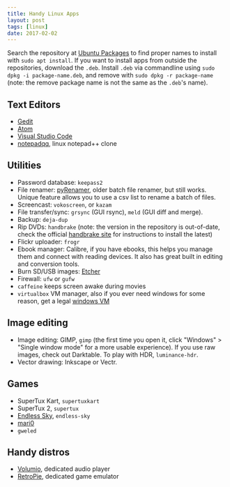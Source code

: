```yaml
---
title: Handy Linux Apps
layout: post
tags: [linux]
date: 2017-02-02
---
```


Search the repository at [Ubuntu Packages](http://packages.ubuntu.com/) to find proper names to install with `sudo apt install`.
If you want to install apps from outside the repositories, download the `.deb`. 
Install `.deb` via commandline using `sudo dpkg -i package-name.deb`, and remove with `sudo dpkg -r package-name` (note: the remove package name is not the same as the `.deb`'s name).

## Text Editors

- [Gedit](https://evanwill.github.io/_drafts/notes/gedit-editor.html) 
- [Atom](https://atom.io/)
- [Visual Studio Code](https://code.visualstudio.com/)
- [notepadqq](http://notepadqq.altervista.org/wp/), linux notepad++ clone

## Utilities

- Password database: `keepass2`
- File renamer: [pyRenamer](https://launchpad.net/pyrenamer), older batch file renamer, but still works. Unique feature allows you to use a csv list to rename a batch of files. 
- Screencast: `vokoscreen`, or `kazam`
- File transfer/sync: `grsync` (GUI rsync), `meld` (GUI diff and merge).
- Backup: `deja-dup`
- Rip DVDs: `handbrake` (note: the version in the repository is out-of-date, check the official [handbrake site](https://handbrake.fr/) for instructions to install the latest)
- Flickr uploader: `frogr`
- Ebook manager: Calibre, if you have ebooks, this helps you manage them and connect with reading devices. It also has great built in editing and conversion tools.
- Burn SD/USB images: [Etcher](https://www.balena.io/etcher/)
- Firewall: `ufw` or `gufw`
- `caffeine` keeps screen awake during movies
- `virtualbox` VM manager, also if you ever need windows for some reason, get a legal [windows VM](https://developer.microsoft.com/en-us/microsoft-edge/tools/vms/)

## Image editing

- Image editing: GIMP, `gimp` (the first time you open it, click "Windows" > "Single window mode" for a more usable experience). If you use raw images, check out Darktable. To play with HDR, `luminance-hdr`.
- Vector drawing: Inkscape or Vectr.

## Games

- SuperTux Kart, `supertuxkart`
- SuperTux 2, `supertux`
- [Endless Sky](https://endless-sky.github.io/), `endless-sky`
- [mari0](http://stabyourself.net/mari0/#download)
- `gweled`

## Handy distros

- [Volumio](https://volumio.org/), dedicated audio player
- [RetroPie](https://evanwill.github.io/_drafts/notes/retropie.html), dedicated game emulator
